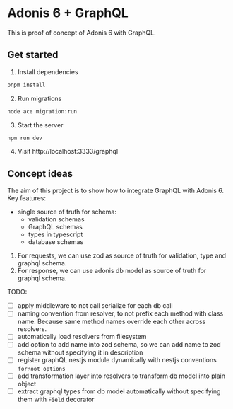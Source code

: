# Adonis 6 + GraphQL

This is proof of concept of Adonis 6 with GraphQL.

## Get started
1. Install dependencies
```bash
pnpm install
```
2. Run migrations
```bash
node ace migration:run
```
3. Start the server
```bash
npm run dev
```
4. Visit http://localhost:3333/graphql

## Concept ideas

The aim of this project is to show how to integrate GraphQL with Adonis 6.
Key features:
- single source of truth for schema:
  - validation schemas
  - GraphQL schemas
  - types in typescript
  - database schemas

1. For requests, we can use zod as source of truth for validation, type and graphql schema.
2. For response, we can use adonis db model as source of truth for graphql schema.

TODO:
- [ ] apply middleware to not call serialize for each db call
- [ ] naming convention from resolver, to not prefix each method with class name. Because same method names override each other across resolvers.
- [ ] automatically load resolvers from filesystem
- [ ] add option to add name into zod schema, so we can add name to zod schema without specifying it in description
- [ ] register graphQL nestjs module dynamically with nestjs conventions `forRoot options`
- [ ] add transformation layer into resolvers to transform db model into plain object 
- [ ] extract graphql types from db model automatically without specifying them with `Field` decorator
